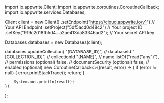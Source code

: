 import io.appwrite.Client;
import io.appwrite.coroutines.CoroutineCallback;
import io.appwrite.services.Databases;

Client client = new Client()
    .setEndpoint("https://cloud.appwrite.io/v1") // Your API Endpoint
    .setProject("5df5acd0d48c2") // Your project ID
    .setKey("919c2d18fb5d4...a2ae413da83346ad2"); // Your secret API key

Databases databases = new Databases(client);

databases.updateCollection(
    "[DATABASE_ID]", // databaseId
    "[COLLECTION_ID]", // collectionId
    "[NAME]", // name
    listOf("read("any")"), // permissions (optional)
    false, // documentSecurity (optional)
    false, // enabled (optional)
    new CoroutineCallback<>((result, error) -> {
        if (error != null) {
            error.printStackTrace();
            return;
        }

        System.out.println(result);
    })
);

